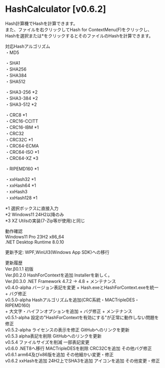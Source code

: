 # HashCalculator [v0.6.2]  
  
Hash計算機でHashを計算できます。  
また、ファイルを右クリックしてHash for ContextMenu(F)をクリックし、  
Hashを選択または*をクリックするとそのファイルのHashを計算できます。  
  
対応Hashアルゴリズム  
・MD5  
  
・SHA1  
・SHA256  
・SHA384  
・SHA512  
  
・SHA3-256 \*2  
・SHA3-384 \*2  
・SHA3-512 \*2  
  
・CRC8 \*1  
・CRC16-CCITT  
・CRC16-IBM \*1  
・CRC32  
・CRC32C \*1  
・CRC64-ECMA  
・CRC64-ISO \*1  
・CRC64-XZ \*3  
  
・RIPEMD160 \*1  
  
・xxHash32 \*1  
・xxHash64 \*1  
・xxHash3  
・xxHash128 \*1  
  
*1 選択ボックスに直接入力  
*2 Windows11 24H2以降のみ  
*3 XZ Utilsの実装(7-Zip等が使用)と同じ  
  
動作確認  
Windows11 Pro 23H2 x86_64  
.NET Desktop Runtime 8.0.10  
  
更新予定: WPF,WinUI3(Windows App SDK)への移行  
  
更新履歴  
Ver.β0.1.1 初版  
Ver.β0.2.0 HashForContextを追加 Installerを新しく。  
Ver.β0.3.0 .NET Framework 4.7.2 -> 4.8  + メンテナンス  
v0.4.0-alpha バージョン表記を変更 + Hash.exeとHashForContext.exeを統一 + バグ修正  
v0.5.0-alpha Hashアルゴリズムを追加(CRC系統・MACTripleDES・RIPEMD160)  
             + 大文字・ハイフンオプションを追加 + バグ修正 + メンテナンス  
v0.5.1-alpha 設定の"HashForContextを有効にする"が正常に動作しない問題を修正  
v0.5.2-alpha ライセンスの表示を修正 GitHubへのリンクを更新  
v0.5.3 alpha表記を削除 GitHubへのリンクを更新  
v0.5.4 ファイルサイズを削減 一部表記変更  
v0.6.0 .NET8へ移行 MACTripleDESを削除 CRC32Cを追加 その他バグ修正  
v0.6.1 arm64及びx86版を追加 その他細かい変更・修正  
v0.6.2 xxHashを追加 24H2上でSHA3を追加 アイコンを追加 その他変更・修正  
